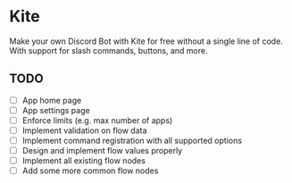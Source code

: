 # Kite

Make your own Discord Bot with Kite for free without a single line of code. With support for slash commands, buttons, and more.

## TODO

- [ ] App home page
- [ ] App settings page
- [ ] Enforce limits (e.g. max number of apps)
- [ ] Implement validation on flow data
- [ ] Implement command registration with all supported options
- [ ] Design and implement flow values properly
- [ ] Implement all existing flow nodes
- [ ] Add some more common flow nodes

